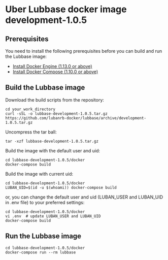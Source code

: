 # Uber Lubbase docker image development-1.0.5

## Prerequisites

You need to install the following prerequisites before you can build and run the Lubbase image:
  * [Install Docker Engine (1.13.0 or above)](https://docs.docker.com/engine/installation/)
  * [Install Docker Compose (1.10.0 or above)](https://docs.docker.com/compose/install/)

## Build the Lubbase image

Download the build scripts from the repository:

```
cd your_work_directory
curl -sSL -o lubbase-development-1.0.5.tar.gz  https://github.com/lubanrb-docker/lubbase/archive/development-1.0.5.tar.gz
```

Uncompress the tar ball:

```
tar -xzf lubbase-development-1.0.5.tar.gz
```

Build the image with the default user and uid:

```
cd lubbase-development-1.0.5/docker
docker-compose build
```

Build the image with current uid:

```
cd lubbase-development-1.0.5/docker
LUBAN_UID=$(id -u $(whoami)) docker-compose build
```

or, you can change the default user and uid (LUBAN_USER and LUBAN_UID in .env file) to your preferred settings:

```
cd lubbase-development-1.0.5/docker
vi .env  # update LUBAN_USER and LUBAN_UID
docker-compose build
```

## Run the Lubbase image

```
cd lubbase-development-1.0.5/docker
docker-compose run --rm lubbase
```

